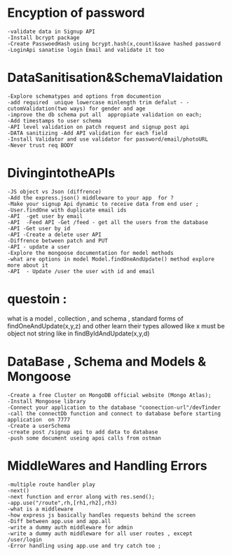 
# Encyption of password
    -validate data in Signup API
    -Install bcrypt package
    -Create PasswoedHash using bcrypt.hash(x,count)&save hashed password
    -LoginApi sanatise login Email and validate it too
# DataSanitisation&SchemaVlaidation
    
    -Explore schematypes and options from documention
    -add required  unique lowercase minlength trim defalut - -cutomValidation(two ways) for gender and age
    -improve the db schema put all  appropiate validation on each;
    -Add timestamps to user schema
    -API level validation on patch request and signup post api 
    -DATA sanitizing -Add API validation for each field
    -Install Validator and use validator for password/email/photoURL
    -Never trust req BODY

# DivingintotheAPIs

    -JS object vs Json (diffrence)
    -Add the express.json() middleware to your app  for ? 
    -Make your signup Api dynamic to receive data from end user ;
    -User.findOne with duplicate email ids 
    -API  -get user by email 
    -API  -Feed API -Get /feed - get all the users from the database
    -API -Get user by id
    -API -Create a delete user API 
    -Diffrence between patch and PUT 
    -API - update a user 
    -Explore the mongoose documentation for medel methods 
    -what are options in model Model.findOneAndUpdate() method explore more about it 
    -API  - Update /user the user with id and email 



# questoin : 
what is a model , collection , and schema  ,  standard forms of findOneAndUpdate(x,y,z) and other learn their types allowed like x must be object not string like in findByIdAndUpdate(x,y,d)

# DataBase , Schema and Models  & Mongoose

    -Create a free Cluster on MongoDB official website (Mongo Atlas);
    -Install Mongoose library 
    -Connect your application to the database "coonection-url"/devTinder
    -call the connectDb function and connect to database before starting application  on 7777
    -Create a userSchema
    -create post /signup api to add data to database
    -push some document useing apoi calls from ostman 


# MiddleWares and Handling Errors
    -multiple route handler play 
    -next()
    -next function and error along with res.send();
    -app.use("/route",rh,[rh1,rh2],rh3)
    -what is a middleware 
    -how express js basically handles requests behind the screen 
    -Diff between app.use and app.all 
    -write a dummy auth middleware for admin 
    -write a dummy auth middleware for all user routes , except /user/login
    -Error handling using app.use and try catch too ;